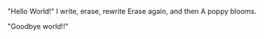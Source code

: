 "Hello World!"
I write, erase, rewrite
Erase again, and then
A poppy blooms.


















"Goodbye world!!"